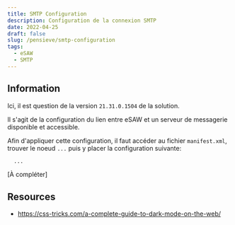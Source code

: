 ```yaml
---
title: SMTP Configuration
description: Configuration de la connexion SMTP
date: 2022-04-25
draft: false
slug: /pensieve/smtp-configuration
tags:
  - eSAW
  - SMTP
---
```


## Information

Ici, il est question de la version `21.31.0.1504` de la solution.

Il s'agit de la configuration du lien entre eSAW et un serveur de messagerie disponible et accessible.

Afin d'appliquer cette configuration, il faut accéder au fichier `manifest.xml`, trouver le noeud `...` puis y placer la configuration suivante:

```xml:title=.../manifest.xml
  ...

```

[À compléter]

## Resources

- <https://css-tricks.com/a-complete-guide-to-dark-mode-on-the-web/>